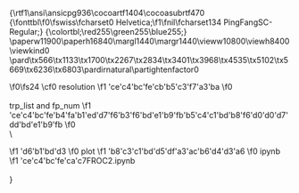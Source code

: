 {\rtf1\ansi\ansicpg936\cocoartf1404\cocoasubrtf470
{\fonttbl\f0\fswiss\fcharset0 Helvetica;\f1\fnil\fcharset134 PingFangSC-Regular;}
{\colortbl;\red255\green255\blue255;}
\paperw11900\paperh16840\margl1440\margr1440\vieww10800\viewh8400\viewkind0
\pard\tx566\tx1133\tx1700\tx2267\tx2834\tx3401\tx3968\tx4535\tx5102\tx5669\tx6236\tx6803\pardirnatural\partightenfactor0

\f0\fs24 \cf0 resolution
\f1 \'ce\'c4\'bc\'fe\'cb\'b5\'c3\'f7\'a3\'ba
\f0 \
\
trp_list and fp_num
\f1 \'ce\'c4\'bc\'fe\'b4\'fa\'b1\'ed\'d7\'f6\'b3\'f6\'bd\'e1\'b9\'fb\'b5\'c4\'c1\'bd\'b8\'f6\'d0\'d0\'d7\'dd\'bd\'e1\'b9\'fb
\f0 \
\

\f1 \'d6\'b1\'bd\'d3
\f0 plot
\f1 \'b8\'c3\'c1\'bd\'d5\'df\'a3\'ac\'b6\'d4\'d3\'a6
\f0 ipynb
\f1 \'ce\'c4\'bc\'fe\'ca\'c7FROC2.ipynb\
\
}